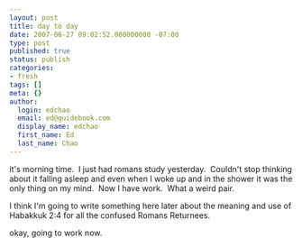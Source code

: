 ```yaml
---
layout: post
title: day to day
date: 2007-06-27 09:02:52.000000000 -07:00
type: post
published: true
status: publish
categories:
- fresh
tags: []
meta: {}
author:
  login: edchao
  email: ed@guidebook.com
  display_name: edchao
  first_name: Ed
  last_name: Chao
---
```

<p>it's morning time.  I just had romans study yesterday.  Couldn't stop thinking about it falling asleep and even when I woke up and in the shower it was the only thing on my mind.  Now I have work.  What a weird pair.</p>
<p>I think I'm going to write something here later about the meaning and use of Habakkuk 2:4 for all the confused Romans Returnees.</p>
<p>okay, going to work now.</p>
